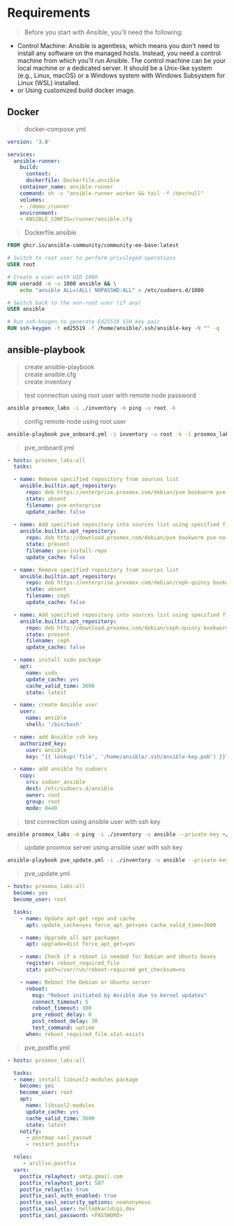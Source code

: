# Requirements
>Before you start with Ansible, you'll need the following:
- Control Machine: Ansible is agentless, which means you don't need to install any software on the managed hosts. Instead, you need a control machine from which you'll run Ansible. The control machine can be your local machine or a dedicated server. It should be a Unix-like system (e.g., Linux, macOS) or a Windows system with Windows Subsystem for Linux (WSL) installed.
- or Using customized build docker image.

## Docker
>docker-compose.yml
```yaml
version: '3.8'

services:
  ansible-runner:
    build:
      context: .
      dockerfile: Dockerfile.ansible
    container_name: ansible-runner
    command: sh -c "ansible-runner worker && tail -f /dev/null"
    volumes:
    - ./demo:/runner
    environment:
    - ANSIBLE_CONFIG=/runner/ansible.cfg

```
>Dockerfile.ansible
```Dockerfile
FROM ghcr.io/ansible-community/community-ee-base:latest

# Switch to root user to perform privileged operations
USER root

# Create a user with UID 1000
RUN useradd -m -u 1000 ansible && \
    echo "ansible ALL=(ALL) NOPASSWD:ALL" > /etc/sudoers.d/1000

# Switch back to the non-root user (if any)
USER ansible

# Run ssh-keygen to generate Ed25519 SSH key pair
RUN ssh-keygen -t ed25519 -f /home/ansible/.ssh/ansible-key -N "" -q
```

## ansible-playbook

>create ansible-playbook<br>
>create ansible.cfg<br>
>create inventory<br>

>test connection using root user with remote node password
```bash
ansible proxmox_labs -i ./inventory -m ping -u root -k
```
>config remote node using root user
```bash
ansible-playbook pve_onboard.yml -i inventory -u root -k -l proxmox_labs
```
>pve_onboard.yml
```yaml
- hosts: proxmox_labs:all
  tasks:

  - name: Remove specified repository from sources list
    ansible.builtin.apt_repository:
      repo: deb https://enterprise.proxmox.com/debian/pve bookworm pve-enterprise
      state: absent
      filename: pve-enterprise
      update_cache: false
      
  - name: Add specified repository into sources list using specified filename
    ansible.builtin.apt_repository:
      repo: deb http://download.proxmox.com/debian/pve bookworm pve-no-subscription
      state: present
      filename: pve-install-repo
      update_cache: false

  - name: Remove specified repository from sources list
    ansible.builtin.apt_repository:
      repo: deb https://enterprise.proxmox.com/debian/ceph-quincy bookworm enterprise
      state: absent
      filename: ceph
      update_cache: false

  - name: Add specified repository into sources list using specified filename
    ansible.builtin.apt_repository:
      repo: deb http://download.proxmox.com/debian/ceph-quincy bookworm no-subscription
      state: present
      filename: ceph
      update_cache: false

  - name: install sudo package
    apt:
      name: sudo
      update_cache: yes
      cache_valid_time: 3600
      state: latest

  - name: create Ansible user
    user:
      name: ansible
      shell: '/bin/bash'

  - name: add Ansible ssh key
    authorized_key:
      user: ansible
      key: "{{ lookup('file', '/home/ansible/.ssh/ansible-key.pub') }}"

  - name: add ansible to sudoers
    copy:
      src: sudoer_ansible
      dest: /etc/sudoers.d/ansible
      owner: root
      group: root
      mode: 0440
```

>test connection using ansible user with ssh key
```bash
ansible proxmox_labs -m ping -i ./inventory -u ansible --private-key ~/.ssh/ansible-key
```

>update proxmox server using ansible user with ssh key
```bash
ansible-playbook pve_update.yml -i ./inventory -u ansible --private-key ~/.ssh/ansible-key -l proxmox_labs
```
>pve_update.yml
```yaml
- hosts: proxmox_labs:all
  become: yes
  become_user: root

  tasks:
    - name: Update apt-get repo and cache
      apt: update_cache=yes force_apt_get=yes cache_valid_time=3600

    - name: Upgrade all apt packages
      apt: upgrade=dist force_apt_get=yes

    - name: Check if a reboot is needed for Debian and Ubuntu boxes
      register: reboot_required_file
      stat: path=/var/run/reboot-required get_checksum=no

    - name: Reboot the Debian or Ubuntu server
      reboot:
        msg: "Reboot initiated by Ansible due to kernel updates"
        connect_timeout: 5
        reboot_timeout: 300
        pre_reboot_delay: 0
        post_reboot_delay: 30
        test_command: uptime
      when: reboot_required_file.stat.exists
```

>pve_postfix.yml
```yaml
- hosts: proxmox_labs:all

  tasks:
  - name: install libsasl2-modules package
    become: yes
    become_user: root
    apt:
      name: libsasl2-modules
      update_cache: yes
      cache_valid_time: 3600
      state: latest
    notify:
      - postmap sasl_passwd
      - restart postfix

  roles:
     - arillso.postfix
  vars:
    postfix_relayhost: smtp.gmail.com
    postfix_relayhost_port: 587
    postfix_relaytls: true
    postfix_sasl_auth_enabled: true
    postfix_sasl_security_options: noanonymous
    postfix_sasl_user: hello@karldigi.dev
    postfix_sasl_password: <PASSWORD>
```